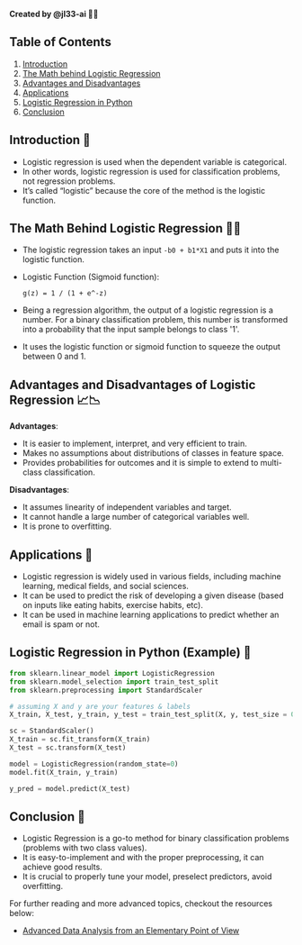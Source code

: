 
**Created by @jl33-ai 👦🏾**

## Table of Contents

1. [Introduction](#introduction)
2. [The Math behind Logistic Regression](#math)
3. [Advantages and Disadvantages](#adv-disadv)
4. [Applications](#applications)
5. [Logistic Regression in Python](#python-example)
6. [Conclusion](#conclusion)


<a id='introduction'></a>
## Introduction 🎉

- Logistic regression is used when the dependent variable is categorical.
- In other words, logistic regression is used for classification problems, not regression problems.
- It’s called “logistic” because the core of the method is the logistic function.

<a id='math'></a>
## The Math Behind Logistic Regression 👩‍🔬

- The logistic regression takes an input `-b0 + b1*X1` and puts it into the logistic function.
- Logistic Function (Sigmoid function):

    ```shell
    g(z) = 1 / (1 + e^-z) 
    ```

- Being a regression algorithm, the output of a logistic regression is a number. For a binary classification problem, this number is transformed into a probability that the input sample belongs to class '1'.
- It uses the logistic function or sigmoid function to squeeze the output between 0 and 1. 


<a id='adv-disadv'></a>
## Advantages and Disadvantages of Logistic Regression 📈📉

**Advantages**:
- It is easier to implement, interpret, and very efficient to train.
- Makes no assumptions about distributions of classes in feature space.
- Provides probabilities for outcomes and it is simple to extend to multi-class classification.

**Disadvantages**:
- It assumes linearity of independent variables and target.
- It cannot handle a large number of categorical variables well.
- It is prone to overfitting.

<a id='applications'></a>
## Applications 🤖

- Logistic regression is widely used in various fields, including machine learning, medical fields, and social sciences. 
- It can be used to predict the risk of developing a given disease (based on inputs like eating habits, exercise habits, etc).
- It can be used in machine learning applications to predict whether an email is spam or not.

<a id='python-example'></a>
## Logistic Regression in Python (Example) 🧠

```python
from sklearn.linear_model import LogisticRegression
from sklearn.model_selection import train_test_split
from sklearn.preprocessing import StandardScaler

# assuming X and y are your features & labels
X_train, X_test, y_train, y_test = train_test_split(X, y, test_size = 0.2, random_state = 42)

sc = StandardScaler()
X_train = sc.fit_transform(X_train)
X_test = sc.transform(X_test)

model = LogisticRegression(random_state=0)
model.fit(X_train, y_train)

y_pred = model.predict(X_test)
```
<a id='conclusion'></a>
## Conclusion 🏁

- Logistic Regression is a go-to method for binary classification problems (problems with two class values).
- It is easy-to-implement and with the proper preprocessing, it can achieve good results.
- It is crucial to properly tune your model, preselect predictors, avoid overfitting.

For further reading and more advanced topics, checkout the resources below:
- [Advanced Data Analysis from an Elementary Point of View](http://www.stat.cmu.edu/~cshalizi/ADAfaEPoV/ADAfaEPoV.pdf)